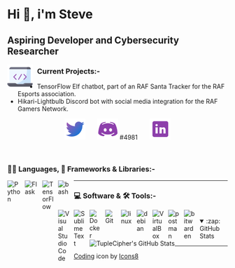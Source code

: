 # Hi 👋, i'm Steve 

## Aspiring Developer and Cybersecurity Researcher

<!-- Badges section -->

<img align="left" alt="Current Projects" width="58px" src="./Icons/icons8-coding-58.png" style="padding-right:10px;" />

<!-- Ongoing projects section -->
### Current Projects:-

-	TensorFlow Elf chatbot, part of an RAF Santa Tracker for the RAF Esports association.
-	Hikari-Lightbulb Discord bot with social media integration for the RAF Gamers Network.

<!-- Social icons section -->
<p align="center">
  <a href="https://twitter.com/Muonprime"><img width="48px" alt="Twitter" title="Twitter" src="./Icons/icons8-twitter-48.png"/></a>
  &#8287;&#8287;&#8287;&#8287;&#8287;
  <img alt="Discord" width="48px" src="./Icons/icons8-discord-48.png" style="padding-right:3px;" />#4981
  &#8287;&#8287;&#8287;&#8287;&#8287;
  <a href="https://www.linkedin.com/in/stephen-jobling-769480b0/" alt="Linked In"><img width="48px" src="./Icons/icons8-linkedin-48.png"/></a>
</p>

<br />

<!-- Badges section -->
### 👨‍💻 Languages, 🧰 Frameworks & Libraries:-
<p>
  <img align="left" alt="Python" width="30px" src="https://cdn.jsdelivr.net/gh/devicons/devicon/icons/python/python-original.svg" style="padding-right:10px;" />
  <img align="left" alt="Flask" width="30px" src="https://cdn.jsdelivr.net/gh/devicons/devicon/icons/flask/flask-original.svg" style="padding-right:10px;" />
  <img align="left" alt="TensorFlow" width="26px" src="https://cdn.jsdelivr.net/gh/devicons/devicon/icons/tensorflow/tensorflow-original.svg" style="padding-right:10px;" />
  <img align="left" alt="bash" width="26px" src="https://cdn.jsdelivr.net/gh/devicons/devicon/icons/bash/bash-original.svg" style="padding-right:10px;" />
</p>

---
### 💻 Software & 🛠️ Tools:-
<p>
  <img align="left" alt="Visual Studio Code" width="26px" src="https://cdn.jsdelivr.net/gh/devicons/devicon/icons/vscode/vscode-original.svg" style="padding-right:10px;" />
  <img align="left" alt="Sublime Text" width="26px" src="https://img.icons8.com/fluency/48/000000/sublime-text.png" style="padding-right:10px;" />
  <img align="left" alt="Docker" width="26px" src="https://cdn.jsdelivr.net/gh/devicons/devicon/icons/docker/docker-original.svg" style="padding-right:10px;" />
  <img align="left" alt="Git" width="26px" src="https://cdn.jsdelivr.net/gh/devicons/devicon/icons/git/git-original.svg" style="padding-right:10px;" />
  <img align="left" alt="linux" width="26px" src="https://cdn.jsdelivr.net/gh/devicons/devicon/icons/linux/linux-original.svg" style="padding-right:10px;" />
  <img align="left" alt="debian" width="26px" src="https://cdn.jsdelivr.net/gh/devicons/devicon/icons/debian/debian-original.svg" style="padding-right:10px;" />
  <img align="left" alt="VirtualBox" width="26px" src=https://img.icons8.com/fluency/48/000000/virtualbox--v2.png style="padding-right:10px;" />
  <img align="left" alt="postman" width="26px" src="https://cdn.jsdelivr.net/gh/devicons/devicon/icons/postman/postman-original.svg" style="padding-right:10px;" />
  <img align="left" alt="bitwarden" width="26px" src="https://img.icons8.com/fluency/48/000000/bitwarden--v1.png" style="padding-right:10px;" />
</p>

<br />

<!-- Stats section -->
<details open>
  <summary>:zap: GitHub Stats</summary>
  <img align="left" alt="TupleCipher's GitHub Stats" src="https://github-readme-stats.vercel.app/api?username=TupleCipher&show_icons=true&hide_border=false&title_color=fff&icon_color=FFE400&bg_color=09131B&text_color=ffffff&border_color=0c1a25" />
</details>

<!-- Copyright mentions section -->
---
<a target="_blank" href="https://icons8.com/icon/oSNGZC0FkU2t/coding">Coding</a> icon by <a target="_blank" href="https://icons8.com">Icons8</a>
<!--
**TupleCipher/TupleCipher** is a ✨ _special_ ✨ repository because its `README.md` (this file) appears on your GitHub profile.

Here are some ideas to get you started:

- 🔭 I’m currently working on ...
- 🌱 I’m currently learning ...
- 👯 I’m looking to collaborate on ...
- 🤔 I’m looking for help with ...
- 💬 Ask me about ...
- 📫 How to reach me: ...
- 😄 Pronouns: ...
- ⚡ Fun fact: ...
-->
